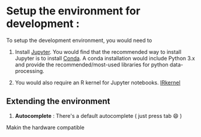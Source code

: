 # Setup the environment for development :

To setup the development environment, you would need to 
1. Install [Jupyter](http://jupyter.org/install). You would find that the recommended way to install Jupyter is to install [Conda](https://www.anaconda.com/download/). A conda installation would include Python 3.x and provide the recommended/most-used libraries for python data-processing.

2. You would also require an R kernel for Jupyter notebooks. [IRkernel](https://irkernel.github.io/installation/) 

## Extending the environment 

1. **Autocomplete** : There's a default autocomplete ( just press tab :smile: )


Makin the hardware compatible